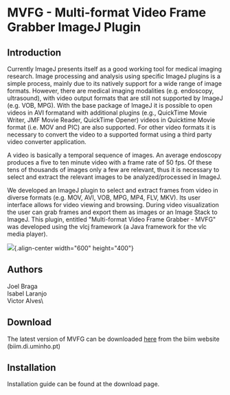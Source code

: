 # MVFG - Multi-format Video Frame Grabber ImageJ Plugin

## Introduction

Currently ImageJ presents itself as a good working tool for medical
imaging research. Image processing and analysis using specific ImageJ
plugins is a simple process, mainly due to its natively support for a
wide range of image formats. However, there are medical imaging
modalities (e.g. endoscopy, ultrasound), with video output formats that
are still not supported by ImageJ (e.g. VOB, MPG). With the base package
of ImageJ it is possible to open videos in AVI formatand with additional
plugins (e.g., QuickTime Movie Writer, JMF Movie Reader, QuickTime
Opener) videos in Quicktime Movie format (i.e. MOV and PIC) are also
supported. For other video formats it is necessary to convert the video
to a supported format using a third party video converter application.

A video is basically a temporal sequence of images. An average endoscopy
produces a five to ten minute video with a frame rate of 50 fps. Of
these tens of thousands of images only a few are relevant, thus it is
necessary to select and extract the relevant images to be
analyzed/processed in ImageJ.

We developed an ImageJ plugin to select and extract frames from video in
diverse formats (e.g. MOV, AVI, VOB, MPG, MP4, FLV, MKV). Its user
interface allows for video viewing and browsing. During video
visualization the user can grab frames and export them as images or an
Image Stack to ImageJ. This plugin, entitled "Multi-format Video Frame
Grabber - MVFG" was developed using the vlcj framework (a Java framework
for the vlc media player).

![](http://biim.di.uminho.pt/images/captura%20de%20ecr%202012-11-2%20s%2013.10.49.png){.align-center
width="600" height="400"}

## Authors

Joel Braga\
Isabel Laranjo\
Victor Alves\

## Download

The latest version of MVFG can be downloaded
[here](http://biim.di.uminho.pt/index.php/mvfg) from the biim website
(biim.di.uminho.pt)

## Installation

Installation guide can be found at the download page.
